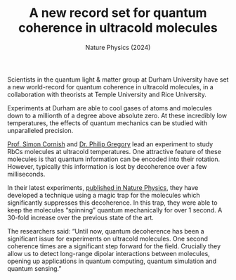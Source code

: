 ﻿---
layout: post
title: A new record set for quantum coherence in ultracold molecules
subtitle: Nature Physics (2024)
tags: [paper]
thumbnail-img: /news/img/AbsorptionImage_Cs_Molecules.png
comments: false
---

Scientists in the quantum light & matter group at Durham University have set a new world-record for quantum coherence in ultracold molecules, in a collaboration with theorists at Temple University and Rice University. 

Experiments at Durham are able to cool gases of atoms and molecules down to a millionth of a degree above absolute zero. At these incredibly low temperatures, the effects of quantum mechanics can be studied with unparalleled precision. 

[Prof. Simon Cornish](https://www.cornishlabs.uk/) and [Dr. Philip Gregory](https://durham-qlm.uk/members/current/gregory/) lead an experiment to study RbCs molecules at ultracold temperatures. One attractive feature of these molecules is that quantum information can be encoded into their rotation. However, typically this information is lost by decoherence over a few milliseconds. 

In their latest experiments, [published in Nature Physics](https://rdcu.be/dwdJ1), they have developed a technique using a magic trap for the molecules which significantly suppresses this decoherence. In this trap, they were able to keep the molecules “spinning” quantum mechanically for over 1 second. A 30-fold increase over the previous state of the art. 

The researchers said: “Until now, quantum decoherence has been a significant issue for experiments on ultracold molecules. One second coherence times are a significant step forward for the field. Crucially they allow us to detect long-range dipolar interactions between molecules, opening up applications in quantum computing, quantum simulation and quantum sensing.”

